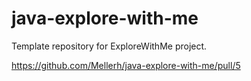 # java-explore-with-me
Template repository for ExploreWithMe project.

https://github.com/Mellerh/java-explore-with-me/pull/5
